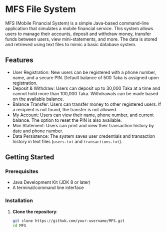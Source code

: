 # MFS File System

MFS (Mobile Financial System) is a simple Java-based command-line application that simulates a mobile financial service. This system allows users to manage their accounts, deposit and withdraw money, transfer funds between users, view mini-statements, and more. The data is stored and retrieved using text files to mimic a basic database system.

## Features

- User Registration: New users can be registered with a phone number, name, and a secure PIN. Default balance of 500 Taka is assigned upon registration.
- Deposit & Withdraw: Users can deposit up to 30,000 Taka at a time and cannot hold more than 100,000 Taka. Withdrawals can be made based on the available balance.
- Balance Transfer: Users can transfer money to other registered users. If a recipient is not found, the transfer is not allowed.
- My Account: Users can view their name, phone number, and current balance. The option to reset the PIN is also available.
- Mini Statement: Users can print and view their transaction history by date and phone number.
- Data Persistence: The system saves user credentials and transaction history in text files (`users.txt` and `transactions.txt`).

## Getting Started

### Prerequisites

- Java Development Kit (JDK 8 or later)
- A terminal/command line interface

### Installation

1. **Clone the repository**:
   ```bash
   git clone https://github.com/your-username/MFS.git
   cd MFS
